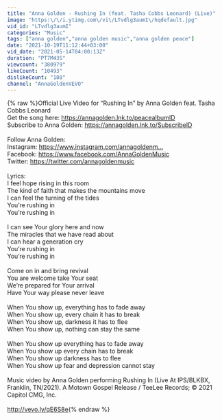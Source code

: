 ```yaml
---
title: "Anna Golden - Rushing In (feat. Tasha Cobbs Leonard) (Live)"
image: "https:\/\/i.ytimg.com\/vi\/LTvdlg3aumI\/hqdefault.jpg"
vid_id: "LTvdlg3aumI"
categories: "Music"
tags: ["anna golden","anna golden music","anna golden peace"]
date: "2021-10-19T11:12:44+03:00"
vid_date: "2021-05-14T04:00:13Z"
duration: "PT7M43S"
viewcount: "380979"
likeCount: "10493"
dislikeCount: "188"
channel: "AnnaGoldenVEVO"
---
```

{% raw %}Official Live Video for “Rushing In” by Anna Golden feat. Tasha Cobbs Leonard<br />Get the song here: <a rel="nofollow" target="blank" href="https://annagolden.lnk.to/peacealbumID">https://annagolden.lnk.to/peacealbumID</a><br />Subscribe to Anna Golden: <a rel="nofollow" target="blank" href="https://annagolden.lnk.to/SubscribeID​">https://annagolden.lnk.to/SubscribeID​</a><br /><br />Follow Anna Golden:<br />Instagram: <a rel="nofollow" target="blank" href="https://www.instagram.com/annagoldenm...​">https://www.instagram.com/annagoldenm...​</a><br />Facebook: <a rel="nofollow" target="blank" href="https://www.facebook.com/AnnaGoldenMusic​">https://www.facebook.com/AnnaGoldenMusic​</a><br />Twitter: <a rel="nofollow" target="blank" href="https://twitter.com/annagoldenmusic​">https://twitter.com/annagoldenmusic​</a><br /><br />Lyrics:<br />I feel hope rising in this room<br />The kind of faith that makes the mountains move<br />I can feel the turning of the tides<br />You’re rushing in<br />You’re rushing in<br /> <br />I can see Your glory here and now<br />The miracles that we have read about<br />I can hear a generation cry<br />You’re rushing in<br />You’re rushing in<br /> <br />Come on in and bring revival<br />You are welcome take Your seat<br />We’re prepared for Your arrival<br />Have Your way please never leave<br /> <br />When You show up, everything has to fade away<br />When You show up, every chain it has to break<br />When You show up, darkness it has to flee<br />When You show up, nothing can stay the same<br /> <br />When You show up everything has to fade away<br />When You show up every chain has to break<br />When You show up darkness has to flee<br />When You show up fear and depression cannot stay<br /><br />Music video by Anna Golden performing Rushing In (Live At IPS/BLKBX, Franklin, TN/2021). A Motown Gospel Release / TeeLee Records; © 2021 Capitol CMG, Inc.<br /><br /><a rel="nofollow" target="blank" href="http://vevo.ly/qE6S8e">http://vevo.ly/qE6S8e</a>{% endraw %}
